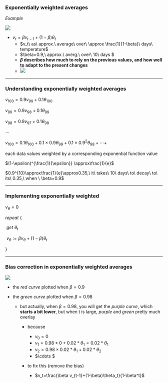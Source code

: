 ### Exponentially weighted averages

*Example*

<img src='https://raw.githubusercontent.com/yujuezhao/deeplearning-course/master/2%E3%80%81Improving%20Deep%20Neural%20Networks%EF%BC%9AHyperparameter%20tuning%2C%20Regularization%20and%20Optimization/Week2/Lesson1/images/2.PNG'>

* $v_t=\beta v_{t-1}+(1-\beta)\theta_t$
  * $v_t\ as\ approx.\ average\ over\ \approx \frac{1}{1-\beta}\ days\ temperature$
  * $\beta=0.9,\ approx.\ averg.\ over\ 10\ days $
  * **$\beta$ describes how much to rely on the previous values, and how well to adapt to the present changes**
  * <img src='https://raw.githubusercontent.com/yujuezhao/deeplearning-course/master/2%E3%80%81Improving%20Deep%20Neural%20Networks%EF%BC%9AHyperparameter%20tuning%2C%20Regularization%20and%20Optimization/Week2/Lesson1/images/3.PNG'>

***

### Understanding exponentially weighted averages

$v_{100}=0.9v_{99}+0.1\theta_{100}$

$v_{99}=0.9v_{98}+0.1\theta_{99}$

$v_{98}=0.9v_{97}+0.1\theta_{98}$

$\cdots$

$v_{100}=0.1\theta_{100}+0.1\times0.9\theta_{99}+0.1\times0.9^2\theta_{98}+\cdots+$

each data values weighted by a corresponding exponential function value

$(1-\epsilon)^{\frac{1}{\epsilon}} \approx\frac{1}{e}$

$0.9^{10}\approx\frac{1}{e}\approx0.35,\ it\ takes\ 10\ days\ to\ decay\ to\ its\ 0.35,\ when \ \beta=0.9$

***

### Implementing exponentially weighted

$v_{\theta}=0$

$repeat\ \{$

​	$get\ \theta_t$

​	$v_{\theta}:=\beta v_{\theta}+(1-\beta)\theta_t$

$\}$

***

### Bias correction in exponentially weighted averages

<img src='https://raw.githubusercontent.com/yujuezhao/deeplearning-course/master/2%E3%80%81Improving%20Deep%20Neural%20Networks%EF%BC%9AHyperparameter%20tuning%2C%20Regularization%20and%20Optimization/Week2/Lesson1/images/4.PNG'>

* the *red curve* plotted when $\beta =0.9​$

* the *green curve* plotted when $\beta = 0.98$

  * but actually, when $\beta = 0.98$, you will get the *purple curve*, which **starts a bit lower**, but when t is large, *purple* and *green* pretty much overlay

    * because
      * $v_0 = 0$
      * $v_1=0.98*0+0.02*\theta_1=0.02*\theta_1$
      * $v_2=0.98\times0.02*\theta_1+0.02*\theta_2$
      * $\cdots $

    * to fix this (remove the bias)
      * $v_t=\frac{\beta v_{t-1}+(1-\beta)\theta_t}{1-\beta^t}$
